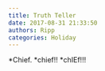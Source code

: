 ```yaml
---
title: Truth Teller
date: 2017-08-31 21:33:50
authors: Ripp
categories: Holiday
---
```


 *Chief. *chief!! *chIEf!!!
